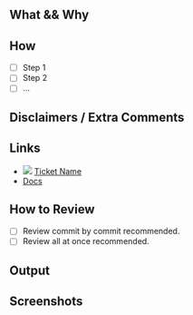 ## What && Why
<add explanation here>

## How
- [ ] Step 1
- [ ] Step 2
- [ ] ...

## Disclaimers / Extra Comments
<!--- remove if necessary --->

## Links
- ![](https://github.trello.services/images/mini-trello-icon.png) [Ticket Name](https://trello.com/XXXXXX)
- [Docs](foo.com)

## How to Review
- [ ] Review commit by commit recommended.
- [ ] Review all at once recommended.

## Output
<!--- migration outputs or similar --->
<!--- remove if necessary --->

## Screenshots
<!--- remove if necessary --->
